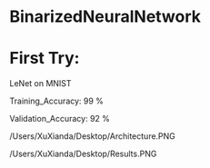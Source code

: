 # BinarizedNeuralNetwork

# First Try:

LeNet on MNIST 

Training_Accuracy: 99 %

Validation_Accuracy: 92 %

/Users/XuXianda/Desktop/Architecture.PNG

/Users/XuXianda/Desktop/Results.PNG


